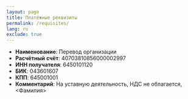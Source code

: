 ```yaml
---
layout: page
title: Платёжные реквизиты
permalink: /requisites/
lang: ru
exclude: true
---
```


* **Наименование**: Перевод организации
* **Расчётный счёт**: 40703810856000002997
* **ИНН получателя**: 6450101120
* **БИК**: 043601607
* **КПП**: 645001001
* **Комментарий**: На уставную деятельность, НДС не облагается, &lt;Фамилия&gt;

